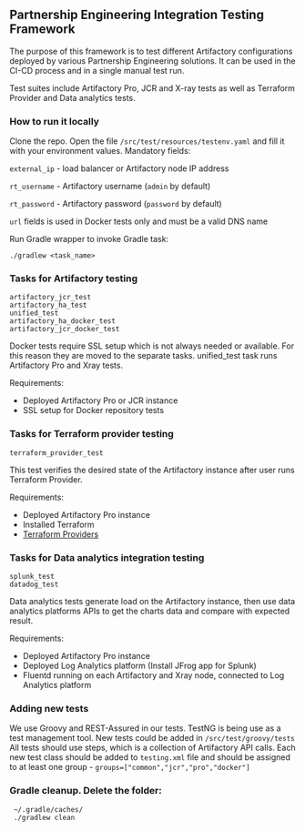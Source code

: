 ## Partnership Engineering Integration Testing Framework

The purpose of this framework is to test different Artifactory configurations deployed by various Partnership Engineering solutions.
It can be used in the CI-CD process and in a single manual test run.

Test suites include Artifactory Pro, JCR and X-ray tests as well as Terraform Provider and Data analytics tests.    

### How to run it locally
Clone the repo. Open the file ```/src/test/resources/testenv.yaml``` and fill it with your environment values. Mandatory fields: 

`external_ip` - load balancer or Artifactory node IP address

`rt_username` - Artifactory username (`admin` by default)

`rt_password` - Artifactory password (`password` by default)

`url` fields is used in Docker tests only and must be a valid DNS name

Run Gradle wrapper to invoke Gradle task: 
```
./gradlew <task_name>
```

### Tasks for Artifactory testing
```
artifactory_jcr_test
artifactory_ha_test
unified_test
artifactory_ha_docker_test
artifactory_jcr_docker_test
```
Docker tests require SSL setup which is not always needed or available.
For this reason they are moved to the separate tasks. 
unified_test task runs Artifactory Pro and Xray tests.  

Requirements: 
- Deployed Artifactory Pro or JCR instance
- SSL setup for Docker repository tests

### Tasks for Terraform provider testing
```
terraform_provider_test
```
This test verifies the desired state of the Artifactory instance after user runs Terraform Provider.

Requirements: 
- Deployed Artifactory Pro instance
- Installed Terraform
- [Terraform Providers](https://github.com/jfrog/terraform-provider-artifactory)   

### Tasks for Data analytics integration testing
```
splunk_test
datadog_test
```
Data analytics tests generate load on the Artifactory instance, then use data analytics platforms APIs to get the charts 
data and compare with expected result.

Requirements: 
- Deployed Artifactory Pro instance
- Deployed Log Analytics platform (Install JFrog app for Splunk)
- Fluentd running on each Artifactory and Xray node, connected to Log Analytics platform

### Adding new tests
We use Groovy and REST-Assured in our tests. TestNG is being use as a test management tool. 
New tests could be added in `/src/test/groovy/tests`
All tests should use steps, which is a collection of Artifactory API calls. 
Each new test class should be added to `testing.xml` file and should be assigned to at least one group - ```groups=["common","jcr","pro","docker"]```

### Gradle cleanup. Delete the folder:
```
 ~/.gradle/caches/
 ./gradlew clean
```
